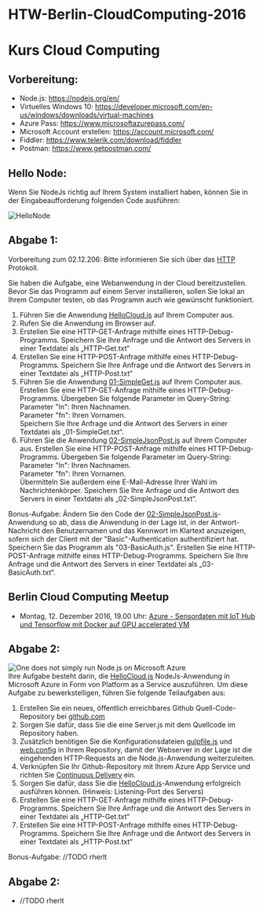 # HTW-Berlin-CloudComputing-2016

# Kurs Cloud Computing

## Vorbereitung:
- Node.js: https://nodejs.org/en/
- Virtuelles Windows 10: https://developer.microsoft.com/en-us/windows/downloads/virtual-machines
- Azure Pass: https://www.microsoftazurepass.com/
- Microsoft Account erstellen: https://account.microsoft.com/
- Fiddler: https://www.telerik.com/download/fiddler
- Postman: https://www.getpostman.com/

## Hello Node:
Wenn Sie NodeJs richtig auf Ihrem System installiert haben, können Sie in der Eingabeaufforderung folgenden Code ausführen:

![HelloNode](https://github.com/rherlt/HTW-Berlin-CloudComputing-2016/blob/master/img/HelloNode.png "HelloNode")


## Abgabe 1:

Vorbereitung zum 02.12.206: Bitte informieren Sie sich über das [HTTP](https://de.wikipedia.org/wiki/Hypertext_Transfer_Protocol) Protokoll.

Sie haben die Aufgabe, eine Webanwendung in der Cloud bereitzustellen. Bevor Sie das Programm auf einem Server installieren, sollen Sie lokal an Ihrem Computer testen, ob das Programm auch wie gewünscht funktioniert.   
1. Führen Sie die Anwendung [HelloCloud.js](https://github.com/rherlt/HTW-Berlin-CloudComputing-2016/blob/master/HelloCloud.js) auf Ihrem Computer aus.  
2. Rufen Sie die Anwendung im Browser auf.  
3. Erstellen Sie eine HTTP-GET-Anfrage mithilfe eines HTTP-Debug-Programms. Speichern Sie Ihre Anfrage und die Antwort des Servers in einer Textdatei als „HTTP-Get.txt“  
4. Erstellen Sie eine HTTP-POST-Anfrage mithilfe eines HTTP-Debug-Programms. Speichern Sie Ihre Anfrage und die Antwort des Servers in einer Textdatei als „HTTP-Post.txt“  
5. Führen Sie die Anwendung [01-SimpleGet.js](https://github.com/rherlt/HTW-Berlin-CloudComputing-2016/blob/master/01-SimpleGet.js) auf Ihrem Computer aus. Erstellen Sie eine HTTP-GET-Anfrage mithilfe eines HTTP-Debug-Programms. Übergeben Sie folgende Parameter im Query-String:  
Parameter "ln": Ihren Nachnamen.  
Parameter "fn": Ihren Vornamen.  
Speichern Sie Ihre Anfrage und die Antwort des Servers in einer Textdatei als „01-SimpleGet.txt“.  
6. Führen Sie die Anwendung [02-SimpleJsonPost.js](https://github.com/rherlt/HTW-Berlin-CloudComputing-2016/blob/master/02-SimpleJsonPost.js) auf Ihrem Computer aus. Erstellen Sie eine HTTP-POST-Anfrage mithilfe eines HTTP-Debug-Programms. Übergeben Sie folgende Parameter im Query-String:  
Parameter "ln": Ihren Nachnamen.  
Parameter "fn": Ihren Vornamen.  
Übermitteln Sie außerdem eine E-Mail-Adresse Ihrer Wahl im Nachrichtenkörper.
Speichern Sie Ihre Anfrage und die Antwort des Servers in einer Textdatei als „02-SimpleJsonPost.txt“.  

Bonus-Aufgabe:
Ändern Sie den Code der [02-SimpleJsonPost.js](https://github.com/rherlt/HTW-Berlin-CloudComputing-2016/blob/master/02-SimpleJsonPost.js)-Anwendung so ab, dass die Anwendung in der Lage ist, in der Antwort-Nachricht den Benutzernamen und das Kennwort im Klartext anzuzeigen, sofern sich der Client mit der "Basic"-Authentication authentifiziert hat. Speichern Sie das Programm als "03-BasicAuth.js". Erstellen Sie eine HTTP-POST-Anfrage mithilfe eines HTTP-Debug-Programms. Speichern Sie Ihre Anfrage und die Antwort des Servers in einer Textdatei als „03-BasicAuth.txt“.

## Berlin Cloud Computing Meetup
- Montag, 12. Dezember 2016, 19.00 Uhr: [Azure - Sensordaten mit IoT Hub und Tensorflow mit Docker auf GPU accelerated VM](https://www.meetup.com/de-DE/Berlin-Cloud/events/235891833/)

## Abgabe 2:

![One does not simply run Node.js on Microsoft Azure](https://i.imgflip.com/alvg4.jpg "One does not simply run Node.js on Microsoft Azure")  
Ihre Aufgabe besteht darin, die [HelloCloud.js](https://github.com/rherlt/HTW-Berlin-CloudComputing-2016/blob/master/HelloCloud.js) NodeJs-Anwendung in Microsoft Azure in Form von Platform as a Service auszuführen. Um diese Aufgabe zu bewerkstelligen, führen Sie folgende Teilaufgaben aus:  
1. Erstellen Sie ein neues, öffentlich erreichbares Github Quell-Code-Repository bei [github.com](https://github.com/)  
2. Sorgen Sie dafür, dass Sie die eine Server.js mit dem Quellcode im Repository haben.  
3. Zusätzlich benötigen Sie die Konfigurationsdateien [gulpfile.js](https://github.com/rherlt/HTW-Berlin-CloudComputing-2016/blob/master/gulpfile.js) und [web.config](https://github.com/rherlt/HTW-Berlin-CloudComputing-2016/blob/master/web.config) in Ihrem Repository, damit der Webserver in der Lage ist die eingehenden HTTP-Requests an die Node.js-Anwendung weiterzuleiten.
4. Verknüpfen Sie Ihr Github-Repository mit Ihrem Azure App Service und richten Sie [Continuous Delivery](https://de.wikipedia.org/wiki/Continuous_Delivery) ein.
5. Sorgen Sie dafür, dass Sie die [HelloCloud.js](https://github.com/rherlt/HTW-Berlin-CloudComputing-2016/blob/master/HelloCloud.js)-Anwendung erfolgreich ausführen können. (Hinweis: Listening-Port des Servers) 
6. Erstellen Sie eine HTTP-GET-Anfrage mithilfe eines HTTP-Debug-Programms. Speichern Sie Ihre Anfrage und die Antwort des Servers in einer Textdatei als „HTTP-Get.txt“  
7. Erstellen Sie eine HTTP-POST-Anfrage mithilfe eines HTTP-Debug-Programms. Speichern Sie Ihre Anfrage und die Antwort des Servers in einer Textdatei als „HTTP-Post.txt“  

Bonus-Aufgabe: //TODO rherlt  

## Abgabe 2:
- //TODO rherlt